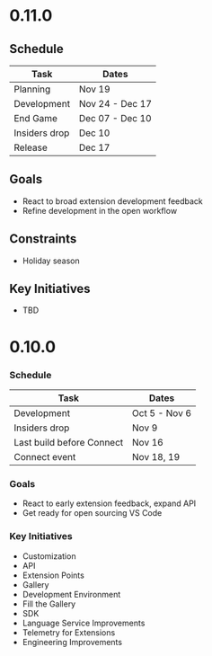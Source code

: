 # 0.11.0
## Schedule

| Task                      | Dates           |
| ------------------------- | --------------- |
| Planning                  | Nov 19          |
| Development               | Nov 24 - Dec 17 |
| End Game                  | Dec 07 - Dec 10 |
| Insiders drop             | Dec 10          | 
| Release                   | Dec 17          | 

## Goals
* React to broad extension development feedback
* Refine development in the open workflow

## Constraints
* Holiday season

## Key Initiatives
* TBD


# 0.10.0
### Schedule
| Task                      | Dates         |
| ------------------------- | ------------- |
| Development               | Oct 5 - Nov 6 |
| Insiders drop             | Nov 9         | 
| Last build before Connect | Nov 16        |
| Connect event             | Nov 18, 19    |

### Goals
* React to early extension feedback, expand API
* Get ready for open sourcing VS Code

### Key Initiatives
* Customization
* API
* Extension Points
* Gallery
* Development Environment
* Fill the Gallery
* SDK
* Language Service Improvements
* Telemetry for Extensions
* Engineering Improvements